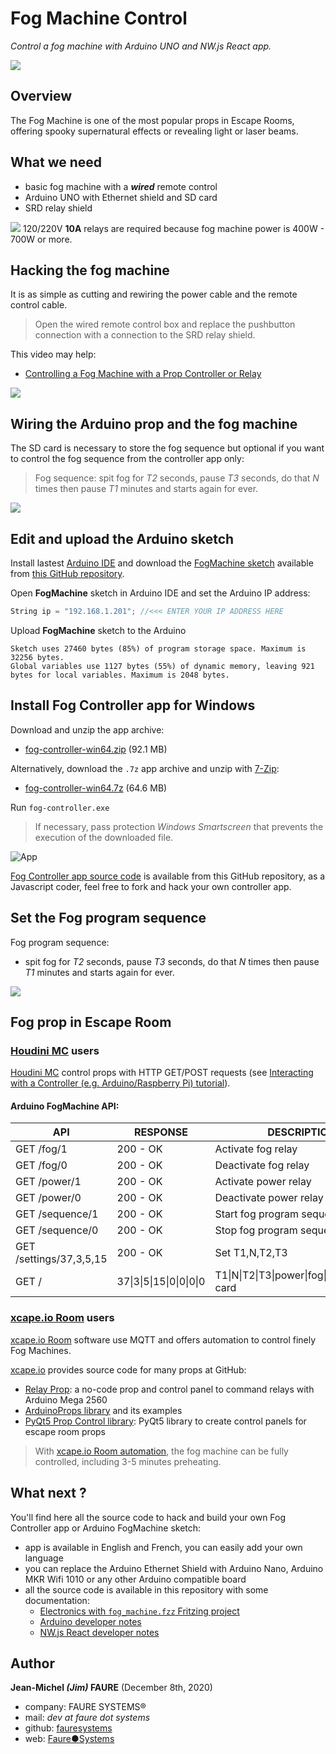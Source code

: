 # Fog Machine Control
*Control a fog machine with Arduino UNO and NW.js React app.*

![](docs/images/fog_control.png)


## Overview

The Fog Machine is one of the most popular props in Escape Rooms, offering spooky supernatural effects or revealing light or laser beams.


## What we need

* basic fog machine with a ***wired*** remote control
* Arduino UNO with Ethernet shield and SD card
* SRD relay shield

<img src="docs/images/high-voltage-warning.png" valign="right"> 120/220V **10A** relays are required because fog machine power is 400W - 700W or more.</src>


## Hacking the fog machine
It is as simple as cutting and rewiring the power cable and the remote control cable.

> Open the wired remote control box and replace the pushbutton connection with a connection to the SRD relay shield.

This video may help: 
* <a href="https://www.youtube.com/watch?v=Y6d89PBlxrk" target="_blank">Controlling a Fog Machine with a Prop Controller or Relay</a>

![](docs/images/open_remote.jpg)


## Wiring the Arduino prop and the fog machine
The SD card is necessary to store the fog sequence but optional if you want to control the fog sequence from the controller app only:
> Fog sequence: spit fog for *T2* seconds, pause *T3* seconds, do that *N* times then pause *T1* minutes and starts again for ever.

![](docs/images/fog_machine.png)


## Edit and upload the Arduino sketch

Install lastest <a href="https://www.arduino.cc/en/software" target="_blank">Arduino IDE</a> and download the <a href="https://github.com/jim-blog/fog-machine/raw/master/arduino/FogMachine.zip" target="_blank">FogMachine sketch</a> available from <a href="https://github.com/jim-blog/fog-machine/tree/master/arduino" target="_blank">this GitHub repository</a>.

Open **FogMachine** sketch in Arduino IDE and set the Arduino IP address:

```cpp
String ip = "192.168.1.201"; //<<< ENTER YOUR IP ADDRESS HERE
```

Upload **FogMachine** sketch to the Arduino

```dos
Sketch uses 27460 bytes (85%) of program storage space. Maximum is 32256 bytes.
Global variables use 1127 bytes (55%) of dynamic memory, leaving 921 bytes for local variables. Maximum is 2048 bytes.

```


## Install Fog Controller app for Windows

Download and unzip the app archive:
* <a href="https://github.com/jim-blog/fog-machine/raw/master/bin/win64/fog-controller-win64.zip">fog-controller-win64.zip</a> (92.1 MB)

Alternatively, download the `.7z` app archive and unzip with <a href="https://www.7-zip.org/" target="_blank">7-Zip</a>:
* <a href="https://github.com/jim-blog/fog-machine/raw/master/bin/win64/fog-controller-win64.7z">fog-controller-win64.7z</a> (64.6 MB)

Run `fog-controller.exe`
> If necessary, pass protection *Windows Smartscreen* that prevents the execution of the downloaded file.

![App](docs/images/app.png)

<a href="https://github.com/jim-blog/fog-machine/tree/master/src" target="_blank">Fog Controller app source code</a> is available from this GitHub repository, as a Javascript coder, feel free to fork and hack your own controller app.


## Set the Fog program sequence
Fog program sequence: 
* spit fog for *T2* seconds, pause *T3* seconds, do that *N* times then pause *T1* minutes and starts again for ever.

![](docs/images/app-settings.png)


## Fog prop in Escape Room

### <a href="https://houdinimc.com/" target="_blank">Houdini MC</a> users

<a href="https://houdinimc.com/" target="_blank">Houdini MC</a> control props with HTTP GET/POST requests (see <a href="https://houdinimc.com/2018/04/13/interact-with-a-controller/" target="_blank">Interacting with a Controller (e.g. Arduino/Raspberry Pi) tutorial</a>).

#### Arduino FogMachine API:

| API                      | RESPONSE             | DESCRIPTION                            |
|--------------------------|----------------------|----------------------------------------|
| GET /fog/1               | 200 - OK             | Activate fog relay                     |
| GET /fog/0               | 200 - OK             | Deactivate fog relay                   |
| GET /power/1             | 200 - OK             | Activate power relay                   |
| GET /power/0             | 200 - OK             | Deactivate power relay                 |
| GET /sequence/1          | 200 - OK             | Start fog program sequence             |
| GET /sequence/0          | 200 - OK             | Stop fog program sequence              |
| GET /settings/37,3,5,15  | 200 - OK             | Set T1,N,T2,T3                         |
| GET / | 37&#124;3&#124;5&#124;15&#124;0&#124;0&#124;0&#124;0 | T1&#124;N&#124;T2&#124;T3&#124;power&#124;fog&#124;sequence&#124;sd card |


### <a href="https://xcape.io/room/" target="_blank">xcape.io Room</a> users

<a href="https://xcape.io/room/" target="_blank">xcape.io Room</a> software use MQTT and offers automation to control finely Fog Machines.

<a href="https://xcape.io/room/" target="_blank">xcape.io</a> provides source code for many props at GitHub:
* <a href="https://github.com/xcape-io/RelayProp" target="_blank">Relay Prop</a>: a no-code prop and control panel to command relays with Arduino Mega 2560
* <a href="https://github.com/xcape-io/ArduinoProps" target="_blank">ArduinoProps library</a> and its examples
* <a href="https://github.com/xcape-io/PyPropControl" target="_blank">PyQt5 Prop Control library</a>: PyQt5 library to create control panels for escape room props

> With <a href="https://xcape.io/public/documentation/en/room/Configureautomaticevents.html" target="_blank">xcape.io Room automation</a>, the fog machine can be fully controlled, including 3-5 minutes preheating.  

## What next ?
You'll find here all the source code to hack and build your own Fog Controller app or Arduino FogMachine sketch:
* app is available in English and French, you can easily add your own language
* you can replace the Arduino Ethernet Shield with Arduino Nano, Arduino MKR Wifi 1010 or any other Arduino compatible board
* all the source code is available in this repository with some documentation:
    - <a href="https://github.com/jim-blog/fog-machine/tree/master/docs/developer/electronics" target="_blank">Electronics with `fog_machine.fzz` Fritzing project</a>
    - <a href="https://github.com/jim-blog/fog-machine/tree/master/docs/developer/arduino" target="_blank">Arduino developer notes</a>
    - <a href="https://github.com/jim-blog/fog-machine/tree/master/docs/developer/app" target="_blank">NW.js React developer notes</a>
        

## Author

**Jean-Michel _(Jim)_ FAURE** (December 8th, 2020)
* company: FAURE SYSTEMS®
* mail: *dev at faure dot systems*
* github: <a href="https://github.com/fauresystems" target="_blank">fauresystems</a>
* web: <a href="https://faure.systems/" target="_blank">Faure●Systems</a>